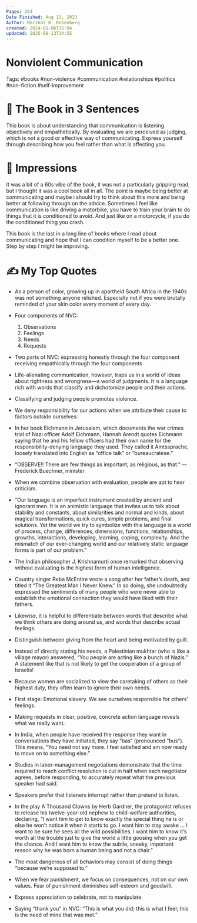 ```yaml
---
Pages: 264
Date Finished: Aug 13, 2023
Author: Marshal B. Rosenberg
created: 2024-01-06T15:04
updated: 2025-08-13T14:55
---
```

# Nonviolent Communication

Tags: #books #non-violence #communication #relationships #politics #non-fiction #self-improvement 

# 🚀 The Book in 3 Sentences
This book is about understanding that communication is listening objectively and empathetically. By evaluating we are perceived as judging, which is not a good or effective way of communicating.  Express yourself through describing how you feel rather than what is affecting you. 

# 🎨 Impressions
It was a bit of a 60s vibe of the book, it was not a particularly gripping read, but I thought it was a cool book all in all. The point is maybe being better at communicating and maybe i should try to think about this more and being better at following through on the advice. Sometimes I feel like communication is like driving a motorbike, you have to train your brain to do things that it is conditioned to avoid. And just like on a motorcycle, if you do the conditioned thing you crash. 

This book is the last in a long line of books where I read about communicating and hope that I can condition myself to be a better one. Step by step I might be improving. 

# ✍️ My Top  Quotes

- As a person of color, growing up in apartheid South Africa in the 1940s was not something anyone relished. Especially not if you were brutally reminded of your skin color every moment of every day.
 
- Four components of NVC: 
	1. Observations
	2. Feelings
	3. Needs
	4. Requests
 
- Two parts of NVC: expressing honestly through the four component receiving empathically through the four components
 
- Life-alienating communication, however, traps us in a world of ideas about rightness and wrongness—a world of judgments. It is a language rich with words that classify and dichotomize people and their actions.
 
- Classifying and judging people promotes violence.
 
- We deny responsibility for our actions when we attribute their cause to factors outside ourselves:
 
- In her book Eichmann in Jerusalem, which documents the war crimes trial of Nazi officer Adolf Eichmann, Hannah Arendt quotes Eichmann saying that he and his fellow officers had their own name for the responsibility-denying language they used. They called it Amtssprache, loosely translated into English as “office talk” or “bureaucratese.”
 
- “OBSERVE!! There are few things as important, as religious, as that.” —Frederick Buechner, minister
 
- When we combine observation with evaluation, people are apt to hear criticism.
 
- “Our language is an imperfect instrument created by ancient and ignorant men. It is an animistic language that invites us to talk about stability and constants, about similarities and normal and kinds, about magical transformations, quick cures, simple problems, and final solutions. Yet the world we try to symbolize with this language is a world of process, change, differences, dimensions, functions, relationships, growths, interactions, developing, learning, coping, complexity. And the mismatch of our ever-changing world and our relatively static language forms is part of our problem.”
 
- The Indian philosopher J. Krishnamurti once remarked that observing without evaluating is the highest form of human intelligence.
 
- Country singer Reba McEntire wrote a song after her father’s death, and titled it “The Greatest Man I Never Knew.” In so doing, she undoubtedly expressed the sentiments of many people who were never able to establish the emotional connection they would have liked with their fathers.
 
- Likewise, it is helpful to differentiate between words that describe what we think others are doing around us, and words that describe actual feelings.
 
- Distinguish between giving from the heart and being motivated by guilt.
 
- Instead of directly stating his needs, a Palestinian mukhtar (who is like a village mayor) answered, “You people are acting like a bunch of Nazis.” A statement like that is not likely to get the cooperation of a group of Israelis!
 
- Because women are socialized to view the caretaking of others as their highest duty, they often learn to ignore their own needs.
 
- First stage: Emotional slavery. We see ourselves responsible for others’ feelings.
 
- Making requests in clear, positive, concrete action language reveals what we really want.
 
- In India, when people have received the response they want in conversations they have initiated, they say “bas“ (pronounced “bus”). This means, “You need not say more. I feel satisfied and am now ready to move on to something else.”
 
- Studies in labor-management negotiations demonstrate that the time required to reach conflict resolution is cut in half when each negotiator agrees, before responding, to accurately repeat what the previous speaker had said.
 
- Speakers prefer that listeners interrupt rather than pretend to listen.
 
- In the play A Thousand Clowns by Herb Gardner, the protagonist refuses to release his twelve-year-old nephew to child-welfare authorities, declaring, “I want him to get to know exactly the special thing he is or else he won’t notice it when it starts to go. I want him to stay awake … I want to be sure he sees all the wild possibilities. I want him to know it’s worth all the trouble just to give the world a little goosing when you get the chance. And I want him to know the subtle, sneaky, important reason why he was born a human being and not a chair.”
 
- The most dangerous of all behaviors may consist of doing things “because we’re supposed to.”
 
- When we fear punishment, we focus on consequences, not on our own values. Fear of punishment diminishes self-esteem and goodwill.
 
- Express appreciation to celebrate, not to manipulate.
 
- Saying “thank you” in NVC: “This is what you did; this is what I feel; this is the need of mine that was met.”
 
